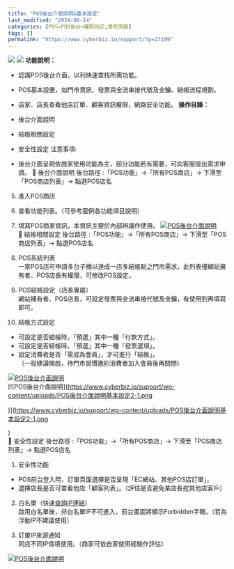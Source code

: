 ```yaml
---
title: "POS後台介面說明&基本設定"
last_modified: "2024-06-14"
categories: [POS>POS後台>權限設定,常見問題]
tags: []
permalink: "https://www.cyberbiz.io/support/?p=27199"
---
```


![](https://www.cyberbiz.io/support/wp-content/uploads/適用站別.png)
[![](https://www.cyberbiz.io/support/wp-content/uploads/台灣站.png)](https://www.cyberbiz.io/support/?page_id=2490)
**功能說明：**  

* 認識POS後台介面，以利快速查找所需功能。
* POS基本設置，如門市資訊、發票與金流串接代號及金鑰、結帳流程規劃。
* 店家、店長查看他店訂單、顧客資訊權限，網路安全功能。
**操作目錄：**

* 後台介面說明
* 結帳相關設定
* 安全性設定
注意事項:  

* 後台介面呈現依商家使用功能為主，部分功能若有需要，可向客服提出需求申請。
📌 後台介面說明 後台路徑 :「POS功能」→「所有POS商店」→ 下滑至「POS商店列表」→ 點選POS店名  


5. 進入POS商店
1. 查看功能列表。（可參考圖例各功能項目說明）
2. 填寫POS商家資訊，本資訊主要於內部辨識作使用。
[![POS後台介面說明](https://www.cyberbiz.io/support/wp-content/uploads/POS後台介面說明基本設定1.png)](https://www.cyberbiz.io/support/wp-content/uploads/POS後台介面說明基本設定1.png)  
📌 結帳相關設定 後台路徑 :「POS功能」→「所有POS商店」→ 下滑至「POS商店列表」→ 點選POS店名  


1. POS系統列表  
一家POS店可申請多台子機以達成一店多結帳點之門市需求，此列表僅網站擁有者、POS店長有權限，可修改POS設定。



2. POS結帳設定（店長專屬）  
網站擁有者、POS店長，可設定發票與金流串接代號及金鑰，有使用到再填寫即可。



3. 結帳方式設定  

* 可設定是否結帳時，「預選」其中一種「付款方式」。
* 可設定是否結帳時，「預選」其中一種「發票選項」。
* 設定消費者是否「需成為會員」，才可進行「結帳」。  
（一般建議開啟，待門市習慣邀約消費者加入會員後再關閉）

[![POS後台介面說明](https://www.cyberbiz.io/support/wp-content/uploads/POS後台介面說明基本設定2.png)](https://www.cyberbiz.io/support/wp-content/uploads/POS後台介面說明基本設定2.png)  
[![POS後台介面說明](https://www.cyberbiz.io/support/wp-content/uploads/POS後台介面說明基本設定2-1.png

)](https://www.cyberbiz.io/support/wp-content/uploads/POS後台介面說明基本設定2-1.png

)  
📌 安全性設定 後台路徑 :「POS功能」→「所有POS商店」→ 下滑至「POS商店列表」→ 點選POS店名  


1. 安全性功能  

* POS前台登入時，訂單頁面選擇是否呈現「EC網站、其他POS店訂單」。
* 選擇店長是否可查看他店「顧客列表」。（評估是否避免某店長挖其他店客戶）


2. 白名單（快速[查詢IP連結](https://myip.com.tw/)）  
啟用白名單後，非白名單IP不可進入，前台畫面將顯示Forbidden字眼。（若為浮動IP不建議使用）



3. 訂單IP來源通知  
同店不同IP情境使用。（商家可依自家使用經驗作評估）

[![POS後台介面說明](https://www.cyberbiz.io/support/wp-content/uploads/POS後台介面說明基本設定3.png)](https://www.cyberbiz.io/support/wp-content/uploads/POS後台介面說明基本設定3.png)  


